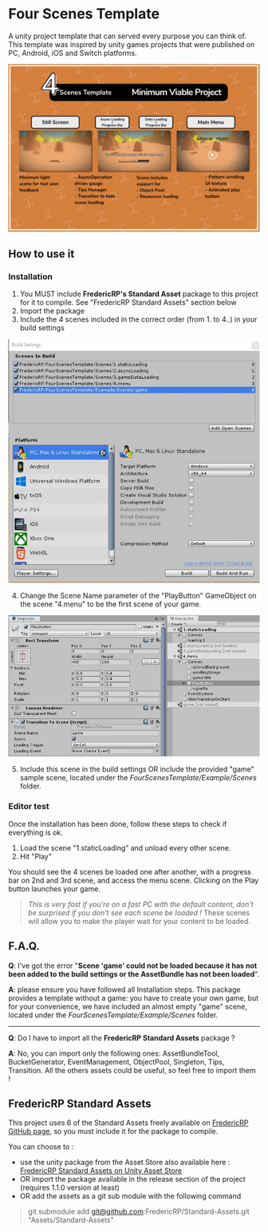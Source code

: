 # Four Scenes Template

A unity project template that can served every purpose you can think of.
This template was inspired by unity games projects that were published on PC, Android, iOS and Switch platforms.

![Global description](Publishing/large.png)

## How to use it

### Installation
1. You MUST include **FredericRP's Standard Asset** package to this project for it to compile. See "FredericRP Standard Assets" section below
2. Import the package
3. Include the 4 scenes included in the correct order (from 1. to 4..) in your build settings

![Build Settings](Publishing/build-settings.jpg)

4. Change the Scene Name parameter of the "PlayButton" GameObject on the scene "4.menu" to be the first scene of your game.

![PlayButton customisation](Publishing/playButton.jpg)

5. Include this scene in the build settings OR include the provided "game" sample scene, located under the *FourScenesTemplate/Example/Scenes* folder.

### Editor test

Once the installation has been done, follow these steps to check if everything is ok.

1. Load the scene "1.staticLoading" and unload every other scene.
2. Hit "Play"

You should see the 4 scenes be loaded one after another, with a progress bar on 2nd and 3rd scene, and access the menu scene.
Clicking on the Play button launches your game.

> *This is very fast if you're on a fast PC with the default content, don't be surprised if you don't see each scene be loaded !*
These scenes will allow you to make the player wait for your content to be loaded.

## F.A.Q.

**Q**: I've got the error "**Scene 'game' could not be loaded because it has not been added to the build settings or the AssetBundle has not been loaded**".

**A**: please ensure you have followed all Installation steps. This package provides a template without a game: you have to create your own game, but for your convenience, we have included an almost empty "game" scene, located under the *FourScenesTemplate/Example/Scenes* folder.

---

**Q**: Do I have to import all the **FredericRP Standard Assets** package ?

**A**: No, you can import only the following ones: AssetBundleTool, BucketGenerator, EventManagement, ObjectPool, Singleton, Tips, Transition. All the others assets could be useful, so feel free to import them !

## FredericRP Standard Assets

This project uses 6 of the Standard Assets freely available on [FredericRP GitHub page](https://github.fredericrp.com), so you must include it for the package to compile.

You can choose to :
- use the unity package from the Asset Store also available here : [FredericRP Standard Assets on Unity Asset Store](https://assetstore.unity.com/packages/slug/156803)
- OR import the package available in the release section of the project (requires 1.1.0 version at least)
- OR add the assets as a git sub module with the following command

> git submodule add git@github.com:FredericRP/Standard-Assets.git "Assets/Standard-Assets"
